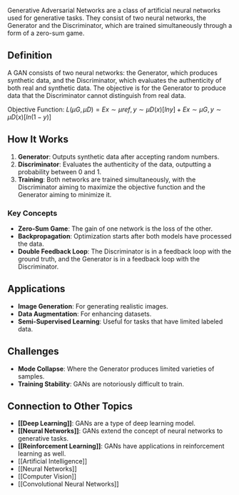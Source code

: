 Generative Adversarial Networks are a class of artificial neural networks used for generative tasks. They consist of two neural networks, the Generator and the Discriminator, which are trained simultaneously through a form of a zero-sum game.

## Definition

A GAN consists of two neural networks: the Generator, which produces synthetic data, and the Discriminator, which evaluates the authenticity of both real and synthetic data. The objective is for the Generator to produce data that the Discriminator cannot distinguish from real data.

Objective Function: $L(μG,μD)=Ex∼μref,y∼μD(x)[ln⁡y]+Ex∼μG,y∼μD(x)[ln⁡(1−y)]$

## How It Works

1. **Generator**: Outputs synthetic data after accepting random numbers.
2. **Discriminator**: Evaluates the authenticity of the data, outputting a probability between 0 and 1.
3. **Training**: Both networks are trained simultaneously, with the Discriminator aiming to maximize the objective function and the Generator aiming to minimize it.

### Key Concepts

- **Zero-Sum Game**: The gain of one network is the loss of the other.
- **Backpropagation**: Optimization starts after both models have processed the data.
- **Double Feedback Loop**: The Discriminator is in a feedback loop with the ground truth, and the Generator is in a feedback loop with the Discriminator.

## Applications

- **Image Generation**: For generating realistic images.
- **Data Augmentation**: For enhancing datasets.
- **Semi-Supervised Learning**: Useful for tasks that have limited labeled data.

## Challenges

- **Mode Collapse**: Where the Generator produces limited varieties of samples.
- **Training Stability**: GANs are notoriously difficult to train.

## Connection to Other Topics

- **[[Deep Learning]]**: GANs are a type of deep learning model.
- **[[Neural Networks]]**: GANs extend the concept of neural networks to generative tasks.
- **[[Reinforcement Learning]]**: GANs have applications in reinforcement learning as well.
-  [[Artificial Intelligence]]
- [[Neural Networks]]
- [[Computer Vision]]
- [[Convolutional Neural Networks]] 